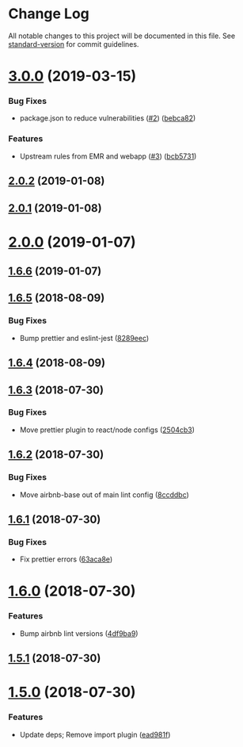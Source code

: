 # Change Log

All notable changes to this project will be documented in this file. See [standard-version](https://github.com/conventional-changelog/standard-version) for commit guidelines.

<a name="3.0.0"></a>
# [3.0.0](https://github.com/sappira-inc/eslint-config-sappira/compare/v2.0.2...v3.0.0) (2019-03-15)


### Bug Fixes

* package.json to reduce vulnerabilities ([#2](https://github.com/sappira-inc/eslint-config-sappira/issues/2)) ([bebca82](https://github.com/sappira-inc/eslint-config-sappira/commit/bebca82))


### Features

* Upstream rules from EMR and webapp ([#3](https://github.com/sappira-inc/eslint-config-sappira/issues/3)) ([bcb5731](https://github.com/sappira-inc/eslint-config-sappira/commit/bcb5731))



<a name="2.0.2"></a>
## [2.0.2](https://github.com/sappira-inc/eslint-config-sappira/compare/v2.0.1...v2.0.2) (2019-01-08)



<a name="2.0.1"></a>
## [2.0.1](https://github.com/sappira-inc/eslint-config-sappira/compare/v2.0.0...v2.0.1) (2019-01-08)



<a name="2.0.0"></a>
# [2.0.0](https://github.com/sappira-inc/eslint-config-sappira/compare/v1.6.5...v2.0.0) (2019-01-07)



<a name="1.6.6"></a>
## [1.6.6](https://github.com/sappira-inc/eslint-config-sappira/compare/v1.6.5...v1.6.6) (2019-01-07)



<a name="1.6.5"></a>
## [1.6.5](https://github.com/sappira-inc/eslint-config-sappira/compare/v1.6.4...v1.6.5) (2018-08-09)


### Bug Fixes

* Bump prettier and eslint-jest ([8289eec](https://github.com/sappira-inc/eslint-config-sappira/commit/8289eec))



<a name="1.6.4"></a>
## [1.6.4](https://github.com/sappira-inc/eslint-config-sappira/compare/v1.6.3...v1.6.4) (2018-08-09)



<a name="1.6.3"></a>
## [1.6.3](https://github.com/sappira-inc/eslint-config-sappira/compare/v1.6.2...v1.6.3) (2018-07-30)


### Bug Fixes

* Move prettier plugin to react/node configs ([2504cb3](https://github.com/sappira-inc/eslint-config-sappira/commit/2504cb3))



<a name="1.6.2"></a>
## [1.6.2](https://github.com/sappira-inc/eslint-config-sappira/compare/v1.6.1...v1.6.2) (2018-07-30)


### Bug Fixes

* Move airbnb-base out of main lint config ([8ccddbc](https://github.com/sappira-inc/eslint-config-sappira/commit/8ccddbc))



<a name="1.6.1"></a>
## [1.6.1](https://github.com/sappira-inc/eslint-config-sappira/compare/v1.6.0...v1.6.1) (2018-07-30)


### Bug Fixes

* Fix prettier errors ([63aca8e](https://github.com/sappira-inc/eslint-config-sappira/commit/63aca8e))



<a name="1.6.0"></a>
# [1.6.0](https://github.com/sappira-inc/eslint-config-sappira/compare/v1.5.0...v1.6.0) (2018-07-30)


### Features

* Bump airbnb lint versions ([4df9ba9](https://github.com/sappira-inc/eslint-config-sappira/commit/4df9ba9))



<a name="1.5.1"></a>
## [1.5.1](https://github.com/sappira-inc/eslint-config-sappira/compare/v1.5.0...v1.5.1) (2018-07-30)



<a name="1.5.0"></a>
# [1.5.0](https://github.com/sappira-inc/eslint-config-sappira/compare/v1.4.0...v1.5.0) (2018-07-30)


### Features

* Update deps; Remove import plugin ([ead981f](https://github.com/sappira-inc/eslint-config-sappira/commit/ead981f))
